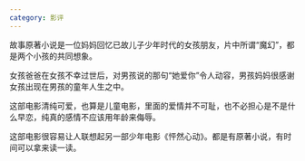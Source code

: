 ```yaml
---
category: 影评
---
```


故事原著小说是一位妈妈回忆已故儿子少年时代的女孩朋友，片中所谓“魔幻”，都是两个小孩的共同想象。

女孩爸爸在女孩不幸过世后，对男孩说的那句“她爱你”令人动容，男孩妈妈很感谢女孩出现在男孩的童年人生之中。

这部电影清纯可爱，也算是儿童电影，里面的爱情并不可耻，也不必担心是不是什么早恋，纯真的感情不应该用年龄来侮辱。

这部电影很容易让人联想起另一部少年电影《怦然心动》。都是有原著小说，有时间可以拿来读一读。

